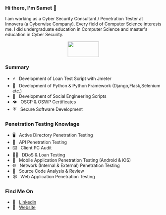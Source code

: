 ### Hi there, I'm Samet 👋

I am working as a Cyber Security Consultant / Penetration Tester at Innovera (a Cyberwise Company). Every field of Computer Science interests me. I did undergraduate education in Computer Science and master's education in Cyber Security.

<p align="center">
  <img width="100" height="50" src="https://sametemiroglu.com/images/j0nliv-logo.png">
</p>

### Summary

- :zap: &nbsp; Development of Loan Test Script with Jmeter
- :star_struck: &nbsp; Development of Python & Python Framework (Django,Flask,Selenium etc.)
- :fishing_pole_and_fish: &nbsp;	Development of Social Engineering Scripts
- :eye:	&nbsp; OSCP & OSWP Certificates
- :umbrella: &nbsp;	Secure Software Development

### Penetration Testing Knowlage

- :desktop_computer: &nbsp; Active Directory Penetration Testing
- :open_file_folder: &nbsp; API Penetration Testing
- :keyboard: &nbsp; Client PC Audit
- :weight_lifting_man: &nbsp; DDoS & Loan Testing
- :iphone: &nbsp; Mobile Application Penetration Testing (Android & iOS)
- :globe_with_meridians: &nbsp; Network (Internal & External) Penetration Testing
- :mag_right: &nbsp; Source Code Analysis & Review
- :spider_web: &nbsp; Web Application Penetration Testing

### Find Me On	

- :briefcase: &nbsp; [Linkedin](https://www.linkedin.com/in/sametemiroglu/)
- :pencil: &nbsp; [Website](https://sametemiroglu.com/)

<!--
**j0nliv/j0nliv** is a ✨ _special_ ✨ repository because its `README.md` (this file) appears on your GitHub profile.

Here are some ideas to get you started:

- 🔭 I’m currently working on ...
- 🌱 I’m currently learning ...
- 👯 I’m looking to collaborate on ...
- 🤔 I’m looking for help with ...
- 💬 Ask me about ...
- 📫 How to reach me: ...
- 😄 Pronouns: ...
- ⚡ Fun fact: ...
-->

